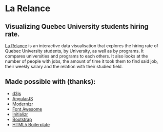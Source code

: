 # La Relance
## Visualizing Quebec University students hiring rate.

[La Relance](http://proj.nddery.ca/la-relance/) is an interactive data visualisation that explores the hiring rate of
Quebec University students, by University, as well as by programs. It compares
universities and programs to each others. It also looks at  the number of people
with jobs, the amount of time it took them to find said job, their weekly
salary and the relation with their studied field.

## Made possible with (thanks):

* [d3js](http://d3js.org/)
* [AngularJS](http://angularjs.org/)
* [Modernizr](http://modernizr.com/)
* [Font Awesome](http://fortawesome.github.com/Font-Awesome/)
* [Initializr](http://www.initializr.com/)
* [Bootstrap](http://twitter.github.com/bootstrap/)
* [HTML5 Boilerplate](http://html5boilerplate.com/)
